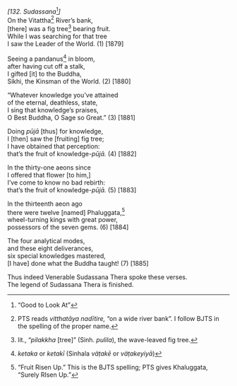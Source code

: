 *\[132. Sudassana*[^1]*\]*  
On the Vitattha[^2] River’s bank,  
\[there\] was a fig tree[^3] bearing fruit.  
While I was searching for that tree  
I saw the Leader of the World. (1) \[1879\]

Seeing a pandanus[^4] in bloom,  
after having cut off a stalk,  
I gifted \[it\] to the Buddha,  
Sikhi, the Kinsman of the World. (2) \[1880\]

“Whatever knowledge you’ve attained  
of the eternal, deathless, state,  
I sing that knowledge’s praises,  
O Best Buddha, O Sage so Great.” (3) \[1881\]

Doing *pūjā* \[thus\] for knowledge,  
I \[then\] saw the \[fruiting\] fig tree;  
I have obtained that perception:  
that’s the fruit of knowledge-*pūjā.* (4) \[1882\]

In the thirty-one aeons since  
I offered that flower \[to him,\]  
I’ve come to know no bad rebirth:  
that’s the fruit of knowledge-*pūjā.* (5) \[1883\]

In the thirteenth aeon ago  
there were twelve \[named\] Phaluggata,[^5]  
wheel-turning kings with great power,  
possessors of the seven gems. (6) \[1884\]

The four analytical modes,  
and these eight deliverances,  
six special knowledges mastered,  
\[I have\] done what the Buddha taught! (7) \[1885\]

Thus indeed Venerable Sudassana Thera spoke these verses.  
The legend of Sudassana Thera is finished.

[^1]: “Good to Look At”

[^2]: PTS reads *vitthatāya nadītire,* “on a wide river bank”. I follow
    BJTS in the spelling of the proper name.

[^3]: lit., “*pilakkha* \[tree\]” (Sinh. *pulila*), the wave-leaved fig
    tree.

[^4]: *ketaka* or *ketakī* (Sinhala *väṭakē* or *väṭakeyiyā*)

[^5]: “Fruit Risen Up.” This is the BJTS spelling; PTS gives Khaluggata,
    “Surely RIsen Up.”
